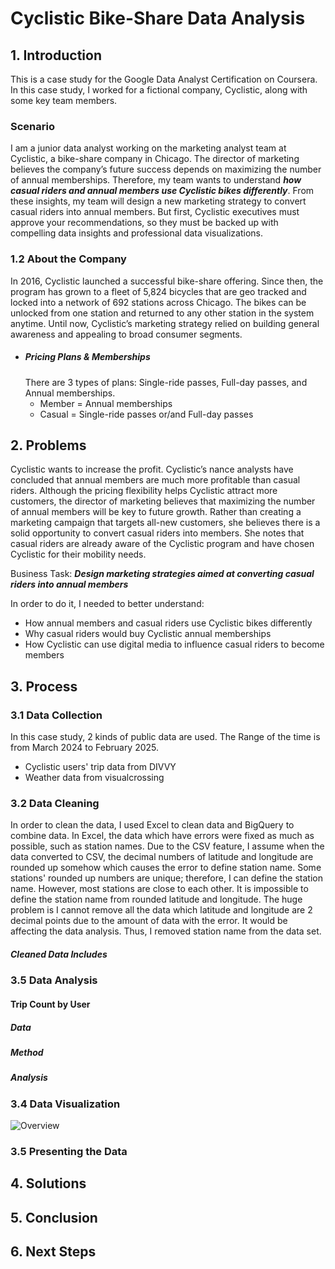 # Cyclistic Bike-Share Data Analysis

## 1. Introduction 
This is a case study for the Google Data Analyst Certification on Coursera. 
In this case study, I worked for a fictional company, Cyclistic, along with some key team members. 

### Scenario
I am a junior data analyst working on the marketing analyst team at Cyclistic, a bike-share
company in Chicago. 
The director of marketing believes the company’s future success
depends on maximizing the number of annual memberships. Therefore, my team wants to understand 
**_how casual riders and annual members use Cyclistic bikes differently_**.
From these insights, my team will design a new marketing strategy to convert casual riders into annual
members. But first, Cyclistic executives must approve your recommendations, so they must be
backed up with compelling data insights and professional data visualizations. 

### 1.2 About the Company
In 2016, Cyclistic launched a successful bike-share offering. Since then, the program has grown
to a fleet of 5,824 bicycles that are geo tracked and locked into a network of 692 stations across
Chicago. The bikes can be unlocked from one station and returned to any other station in the
system anytime. Until now, Cyclistic’s marketing strategy relied on building general awareness and appealing to
broad consumer segments.
* ##### Pricing Plans & Memberships
  There are 3 types of plans: Single-ride passes, Full-day passes, and Annual memberships.
  * Member = Annual memberships
  * Casual = Single-ride passes or/and Full-day passes

## 2. Problems
Cyclistic wants to increase the profit. Cyclistic’s nance analysts have concluded that annual members are much more profitable
than casual riders. Although the pricing flexibility helps Cyclistic attract more customers,
the director of marketing believes that maximizing the number of annual members will be key to future growth.
Rather than creating a marketing campaign that targets all-new customers, she believes
there is a solid opportunity to convert casual riders into members. She notes that casual riders
are already aware of the Cyclistic program and have chosen Cyclistic for their mobility needs.

Business Task: **_Design marketing strategies aimed at converting casual riders into
annual members_**

In order to do it, I needed to better understand:
  * How annual members and casual riders use Cyclistic bikes differently
  * Why casual riders would buy Cyclistic annual memberships
  * How Cyclistic can use digital media to influence casual riders to become members


## 3. Process 
### 3.1 Data Collection
In this case study, 2 kinds of public data are used. The Range of the time is from March 2024 to February 2025.
  * Cyclistic users' trip data from DIVVY
  * Weather data from visualcrossing

### 3.2 Data Cleaning 
In order to clean the data, I used Excel to clean data and BigQuery to combine data. In Excel, the data which have errors were fixed as much as possible, such as station names. Due to the CSV feature, I assume when the data converted to CSV, the decimal numbers of latitude and longitude are rounded up somehow which causes the error to define station name. Some stations' rounded up numbers are unique; therefore, I can define the station name. However, most stations are close to each other. It is impossible to define the station name from rounded latitude and longitude. The huge problem is I cannot remove all the data which latitude and longitude are 2 decimal points due to the amount of data with the error. It would be affecting the data analysis. Thus, I removed station name from the data set.

##### Cleaned Data Includes  



#####

### 3.5 Data Analysis 
#### Trip Count by User 
##### Data
##### Method
##### Analysis

### 3.4 Data Visualization

![Overview](https://github.com/user-attachments/assets/f539e9f0-4a35-4c38-9f0d-83afacc9ab70)


### 3.5 Presenting the Data


## 4. Solutions


## 5. Conclusion


## 6. Next Steps 



